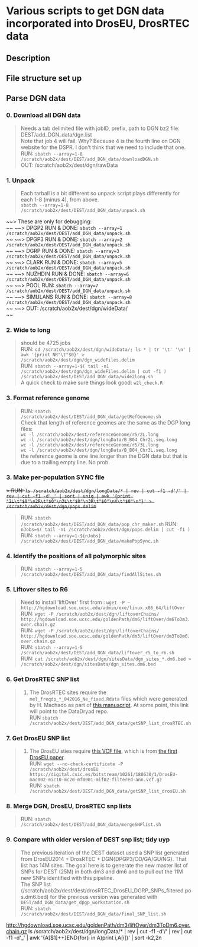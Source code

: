 # Various scripts to get DGN data incorporated into DrosEU, DrosRTEC data

## Description
>

## File structure set up

## Parse DGN data ###
  ### 0. Download all DGN data
  > Needs a tab delimited file with jobID, prefix, path to DGN bz2 file: DEST/add_DGN_data/dgn.list <br/>
  > Note that job 4 will fail. Why? Because 4 is the fourth line on DGN website for the DSPR. I don't think that we need to include that one.<br/>
  > RUN: `sbatch --array=1-8 /scratch/aob2x/dest/DEST/add_DGN_data/downloadDGN.sh`<br/>
  > OUT: /scratch/aob2x/dest/dgn/rawData<br/>

  ### 1. Unpack
  > Each tarball is a bit different so unpack script plays differently for each 1-8 (minus 4), from above. <br/>
  > `sbatch --array=1-8 /scratch/aob2x/dest/DEST/add_DGN_data/unpack.sh` <br/>
  >
  ~~> These are only for debugging: <br/> ~~
  ~~> DPGP2 RUN & DONE: `sbatch --array=1 /scratch/aob2x/dest/DEST/add_DGN_data/unpack.sh` <br/> ~~
  ~~> DPGP3 RUN & DONE: `sbatch --array=2 /scratch/aob2x/dest/DEST/add_DGN_data/unpack.sh` <br/> ~~
  ~~> DGRP RUN & DONE: `sbatch --array=3 /scratch/aob2x/dest/DEST/add_DGN_data/unpack.sh` <br/> ~~
  ~~> CLARK RUN & DONE: `sbatch --array=5 /scratch/aob2x/dest/DEST/add_DGN_data/unpack.sh` <br/> ~~
  ~~> NUZHDIN RUN & DONE: `sbatch --array=6 /scratch/aob2x/dest/DEST/add_DGN_data/unpack.sh` <br/> ~~
  ~~> POOL RUN: `sbatch --array=7 /scratch/aob2x/dest/DEST/add_DGN_data/unpack.sh` <br/> ~~
  ~~> SIMULANS RUN & DONE: `sbatch --array=8 /scratch/aob2x/dest/DEST/add_DGN_data/unpack.sh` <br/> ~~
  ~~> OUT: /scratch/aob2x/dest/dgn/wideData/<br/> ~~

  ### 2. Wide to long
  > should be 4725 jobs <br/>
  > RUN: `cd /scratch/aob2x/dest/dgn/wideData/; ls * | tr '\t' '\n' | awk '{print NR"\t"$0}' > /scratch/aob2x/dest/dgn/dgn_wideFiles.delim` <br/>
  > RUN: `sbatch --array=1-$( tail -n1 /scratch/aob2x/dest/dgn/dgn_wideFiles.delim | cut -f1 ) /scratch/aob2x/dest/DEST/add_DGN_data/wide2long.sh` <br/>
  > A quick check to make sure things look good:
  > `w2l_check.R`

  ### 3. Format reference genome
  > RUN: `sbatch /scratch/aob2x/dest/DEST/add_DGN_data/getRefGenome.sh` <br/>
  > Check that length of reference geomes are the same as the DGP long files: <br/>
  > `wc -l /scratch/aob2x/dest/referenceGenome/r5/2L.long` <br/>
  > `wc -l /scratch/aob2x/dest/dgn/longData/B_B04_Chr2L.seq.long` <br/>
  > `wc -l /scratch/aob2x/dest/referenceGenome/r5/3L.long` <br/>
  > `wc -l /scratch/aob2x/dest/dgn/longData/B_B04_Chr3L.seq.long` <br/>
  > the reference geome is one line longer than the DGN data but that is due to a trailing empty line. No prob. <br/>

  ### 3. Make per-population SYNC file
  ~~> RUN: `ls /scratch/aob2x/dest/dgn/longData/* | rev | cut -f1 -d'/' | rev | cut -f1 -d'_' | sort | uniq | awk '{print "2L\t"$0"\n2R\t"$0"\n3L\t"$0"\n3R\t"$0"\nX\t"$0"\n"}' > /scratch/aob2x/dest/dgn/pops.delim` <br/>~~
  > RUN: `sbatch /scratch/aob2x/dest/DEST/add_DGN_data/pop_chr_maker.sh`
  > RUN: `nJobs=$( tail -n1 /scratch/aob2x/dest/dgn/pops.delim | cut -f1 )` <br/>
  > RUN: `sbatch --array=1-${nJobs} /scratch/aob2x/dest/DEST/add_DGN_data/makePopSync.sh` <br/>

  ### 4. Identify the positions of all polymorphic sites <br/>
  > RUN: `sbatch --array=1-5 /scratch/aob2x/dest/DEST/add_DGN_data/findAllSites.sh` <br/>

  ### 5. Liftover sites to R6 <br/>
  > Need to install 'liftOver' first from : `wget -P ~ http://hgdownload.soe.ucsc.edu/admin/exe/linux.x86_64/liftOver` <br/>
  > RUN: `wget -P /scratch/aob2x/dest/dgn/liftoverChains/ http://hgdownload.soe.ucsc.edu/goldenPath/dm6/liftOver/dm6ToDm3.over.chain.gz` <br/>
  > RUN: `wget -P /scratch/aob2x/dest/dgn/liftoverChains/ http://hgdownload.soe.ucsc.edu/goldenPath/dm3/liftOver/dm3ToDm6.over.chain.gz` <br/>
  > RUN: `sbatch --array=1-5 /scratch/aob2x/dest/DEST/add_DGN_data/liftover_r5_to_r6.sh` <br/>
  > RUN: `cat /scratch/aob2x/dest/dgn/sitesData/dgn_sites_*.dm6.bed > /scratch/aob2x/dest/dgn/sitesData/dgn_sites.dm6.bed`

  ### 6. Get DrosRTEC SNP list <br/>
  > 1. The DrosRTEC sites require the `mel_freqdp_*_042016_Ne_fixed.Rdata` files which were generated by H. Machado as part of [this manuscript](https://www.biorxiv.org/content/10.1101/337543v2.abstract). At some point, this link will point to the DataDryad repo. <br/>
  > RUN `sbatch /scratch/aob2x/dest/DEST/add_DGN_data/getSNP_list_drosRTEC.sh` <br/>

  ### 7. Get DrosEU SNP list
  > 1. The DrosEU sties require [this VCF file](https://digital.csic.es/bitstream/10261/180630/1/DrosEU-mac002-mic10-mc20-mf0001-mif02-filtered-ann.vcf.gz),
  > which is from [the first DrosEU paper](https://www.biorxiv.org/content/10.1101/313759v2.abstract). <br/>
  > RUN: `wget --no-check-certificate -P /scratch/aob2x/dest/drosEU https://digital.csic.es/bitstream/10261/180630/1/DrosEU-mac002-mic10-mc20-mf0001-mif02-filtered-ann.vcf.gz` <br/>
  > RUN: `sbatch /scratch/aob2x/dest/DEST/add_DGN_data/getSNP_list_drosEU.sh` <br/>

  ### 8. Merge DGN, DrosEU, DrosRTEC snp lists
  > RUN: `sbatch /scratch/aob2x/dest/DEST/add_DGN_data/mergeSNPlist.sh`

  ### 9. Compare with older version of DEST snp list; tidy uyp
  > The previous iteration of the DEST dataset used a SNP list generated from DrosEU2014 + DrosRTEC + DGN{DPGP3/CO/GA/GU/NG}. That list has 14M sites. The goal here
  > is to generate the new master list of SNPs for DEST (25M) in both dm3 and dm6 and to pull out the 11M new SNPs identified with this pipeline.</br>
  > The SNP list (/scratch/aob2x/dest/dest/drosRTEC_DrosEU_DGRP_SNPs_filtered.pos.dm6.bed) for the previous version was generated with `DEST/add_DGN_data/get_dpgp_workstation.sh` <br/>
  > RUN: `sbatch /scratch/aob2x/dest/DEST/add_DGN_data/final_SNP_list.sh`







http://hgdownload.soe.ucsc.edu/goldenPath/dm3/liftOver/dm3ToDm6.over.chain.gz
ls /scratch/aob2x/dest/dgn/longData/* | rev | cut -f1 -d'/' | rev | cut -f1 -d'_' | awk '{A[$1]++}END{for(i in A)print i,A[i]}' | sort -k2,2n

